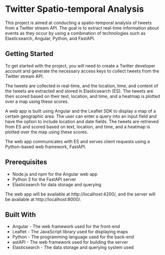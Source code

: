 # Twitter Spatio-temporal Analysis
This project is aimed at conducting a spatio-temporal analysis of tweets from a Twitter stream API. The goal is to extract real-time information about events as they occur by using a combination of technologies such as Elasticsearch, Angular, Python, and FastAPI.

## Getting Started
To get started with the project, you will need to create a Twitter developer account and generate the necessary access keys to collect tweets from the Twitter stream API.

The tweets are collected in real-time, and the location, time, and content of the tweets are extracted and stored in Elasticsearch (ES). The tweets are then scored based on their text, location, and time, and a heatmap is plotted over a map using these scores.

A web app is built using Angular and the Leaflet SDK to display a map of a certain geographic area. The user can enter a query into an input field and have the option to include location and date fields. The tweets are retrieved from ES and scored based on text, location, and time, and a heatmap is plotted over the map using these scores.

The web app communicates with ES and serves client requests using a Python-based web framework, FastAPI.

## Prerequisites
- Node.js and npm for the Angular web app
- Python 3 for the FastAPI server
- Elasticsearch for data storage and querying

The web app will be available at http://localhost:4200/, and the server will be available at http://localhost:8000/.

## Built With
 - Angular - The web framework used for the front-end
 - Leaflet - The JavaScript library used for displaying maps
 - Python - The programming language used for the back-end
 - astAPI - The web framework used for building the server
 - Elasticsearch - The data storage and querying system used
